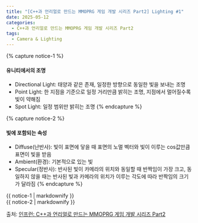 ```yaml
---
title: "[C++과 언리얼로 만드는 MMOPRG 게임 개발 시리즈 Part2] Lighting #1"
date: 2025-05-12
categories:
  - C++과 언리얼로 만드는 MMOPRG 게임 개발 시리즈 Part2
tags:
  - Camera & Lighting
---
```




{% capture notice-1 %}
#### 유니티에서의 조명

* Directional Light: 태양과 같은 존재, 일정한 방향으로 동일한 빛을 보내는 조명
* Point Light: 한 지점을 기준으로 일정 거리만큼 밝히는 조명, 지점에서 멀어질수록 빛이 약해짐
* Spot Light: 일정 범위만 밝히는 조명
{% endcapture %}

{% capture notice-2 %}
#### 빛에 포함되는 속성

* Diffuse(난반사): 빛이 표면에 닿을 때 표면의 노멀 벡터와 빛이 이루는 cos값만큼 표면이 빛을 받음
* Ambient(환경): 기본적으로 있는 빛
* Specular(정반사): 반사된 빛이 카메라의 위치와 동일할 때 반짝임이 가장 크고, 동일하지 않을 때는 반사된 빛과 카메라의 위치가 이루는 각도에 따라 반짝임의 크기가 달라짐
{% endcapture %}



<div class="notice">
  {{ notice-1 | markdownify }}
</div>

<div class="notice">
  {{ notice-2 | markdownify }}
</div>

출처: [인프런: C++과 언리얼로 만드는 MMOPRG 게임 개발 시리즈 Part2][source]

[source]: https://www.inflearn.com/course/%EC%96%B8%EB%A6%AC%EC%96%BC-3d-mmorpg-2/dashboard
